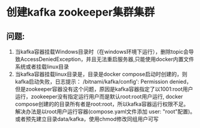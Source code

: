 # 创建kafka zookeeper集群集群
## 问题:
1. 当kafka容器挂载Windows目录时（在windows环境下运行），删除topic会导致AccessDeniedException，并且无法重启服务器,只能使用docker内置文件系统或者挂载linux目录
2. 当kafka容器挂载linux目录是，目录是docker compose启动时创建的，则kafka启动失败，日志提示： /bitnami/kafka/config': Permission denied，但是zookeeper容器没有这个问题，原因是kafka容器指定了以1001:root用户运行，zookeeper没有指定运行用户而是默认root:root用户运行, docker compose创建的的目录所有者是root:root，所以kafka容器运行权限不足。 解决办法是以root用户运行容器(compose.yaml文件添加
  user: "root"配置)。或者预先建立目录data/kafka，使用chmod修改同组用户可写
